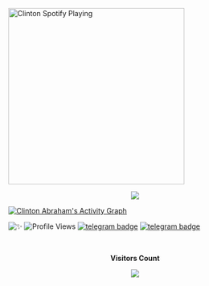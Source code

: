 [<img src="https://now-playing-codestackr.vercel.app/api/spotify-playing" alt="Clinton Spotify Playing" width="350" />](https://open.spotify.com/user/swyqyimdc12jajde4vpwd2x1b)


<p align="center">
  <a href="https://github.com/Clinton-Abraham">
    <img src="https://github-readme-streak-stats.herokuapp.com/?user=Clinton-Abraham#version3"/>
  </a>
</p>
<a href="https://github.com/Clinton-Abraham"><img alt="Clinton Abraham's Activity Graph" src="https://activity-graph.herokuapp.com/graph?username=Clinton-Abraham&bg_color=1F222E&color=F8D866&line=F85D7F&point=FFFFFF&hide_border=true" /></a>



![✨](https://github-readme-stats.vercel.app/api?username=Clinton-Abraham&show=prs&count_private=true&show_icons=true&title_color=fff&icon_color=79ff97&text_color=9f9f9f&bg_color=151515)
![Profile Views](https://hits.seeyoufarm.com/api/count/incr/badge.svg?url=https://github.com/Clinton-Abraham/&title=Profile%20Views)   [![telegram badge](https://img.shields.io/badge/C͡ℓ𝖏ήtø𝐧ㅤᗩ𝔟ⓡ𝐚ꫝαＭ-30302f?style=flat&logo=telegram)](https://telegram.dog/clinton_abraham_bot)  [![telegram badge](https://img.shields.io/badge/SPACEㅤXㅤBOTS-30302f?style=flat&logo=telegram)](https://telegram.dog/Space_x_bots)


<br><p align="center"><b>Visitors Count</b></p>  
<p align="center"><img align="center" src="https://profile-counter.glitch.me/{Clinton-Abraham}/count.svg" /></p> 
